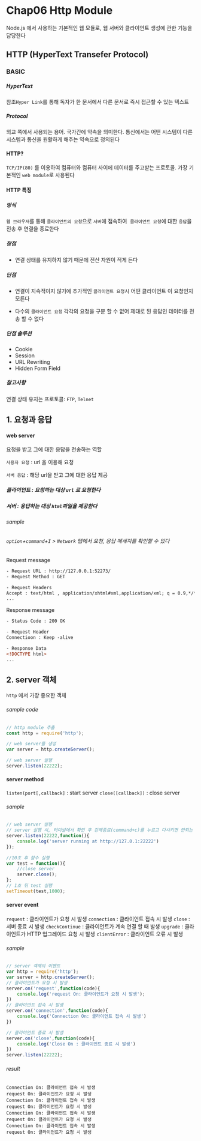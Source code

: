 # Chap06 Http Module
Node.js 에서 사용하는 기본적인 웹 모듈로, 웹 서버와 클라이언트 생성에 관한 기능을 담당한다

## HTTP (HyperText Transefer Protocol) 
### BASIC
##### HyperText
참조`Hyper Link`를 통해 독자가 한 문서에서 다른 문서로 즉시 접근할 수 있는 텍스트
##### Protocol
외교 쪽에서 사용되는 용어. 국가간에 약속을 의미한다.
통신에서는 어떤 시스템이 다른 시스템과 통신을 원활하게 해주는 약속으로 정의된다
#### HTTP? 
`TCP/IP(80)` 를 이용하여 컴퓨터와 컴퓨터 사이에 데이터를 주고받는 프로토콜.
 가장 기본적인 `web module`로 사용된다

#### HTTP 특징 
##### 방식
 `웹 브라우저`를  통해 `클라이언트의 요청`으로 `서버`에 접속하여  `클라이언트 요청`에 대한 `응답`을 전송 후 연결을 종료한다
 
##### 장점
 - 연결 상태를 유지하지 않기 때문에 전산 자원이 적게 든다

##### 단점
-  연결이 지속적이지 않기에 추가적인 `클라이언트 요청`시 어떤 클라이언트 이 요청인지 모른다

- 다수의 `클라이언트 요청` 각각의 요청을 구분 할 수 없어 제대로 된 응답인 데이터를 전송 할 수 없다

##### 단점 솔루션 

- Cookie
- Session
- URL Rewriting
- Hidden Form Field
   
##### 참고사항

연결 상태 유지는 프로토콜: `FTP`, `Telnet`



## 1. 요청과 응답 

#### web server 
요청을 받고 그에 대한 응답을 전송하는 역할

`사용자 요청` : url 을 이용해 요청 

`서버 응답` : 해당 url을 받고 그에 대한 응답 제공 

##### 클라이언트 : 요청하는 대상 `url` 로 요청한다
##### 서버 : 응답하는 대상 `html`파일을 제공한다



###### sample
###### `option`+`command`+`I` > `Network` 탭에서 요청, 응답 메세지를 확인할 수 있다

Request message
```html
- Request URL : http://127.0.0.1:52273/
- Request Method : GET

- Request Headers
Accept : text/html , application/xhtml#xml,application/xml; q = 0.9,*/*; q = 0.8
...
```
Response message
```html
- Status Code : 200 OK

- Request Header 
Connectioon : Keep -alive

- Response Data
<!DOCTYPE html>
...
```

## 2. server 객체

`http` 에서 가장 중요한 객체 

###### sample code

```javascript
// http module 추출
const http = require('http');

// web server를 생성
var server = http.createServer();

// web server 실행
server.listen(22222);
```

#### server method

`listen(port[,callback]` : start server
`close([callback])` : close server

###### sample
```javascript
// web server 실행
// server 실행 시, 터미널에서 확인 후 강제종료(command+c)를 누르고 다시키면 안되는 경우가 발생. 이럴때는 터미널을 아예 종료하고 키면 해결된다. 
server.listen(22222,function(){
    console.log('server running at http://127.0.1:22222')
});

//10초 후 함수 실행
var test = function(){
    //close server
    server.close();
};
// 1초 뒤 test 실행 
setTimeout(test,1000);
```
#### server event
`request` : 클라이언트가 요청 시 발생
`connection` : 클라이언트 접속 시 발생
`close` : 서버 종료 시 발생
`checkContinue` : 클라이언트가 계속 연결 할 때 발생
`upgrade` : 클라이언트가 HTTP 업그레이드 요청 시 발생
`clientError` : 클라이언트 오류 시 발생 

###### sample
```javascript
// server 객체의 이벤트 
var http = require('http');
var server = http.createServer();
// 클라이언트가 요청 시 발생
server.on('request',function(code){
    console.log('request On: 클라이언트가 요청 시 발생');
})
// 클라이언트 접속 시 발생
server.on('connection',function(code){
    console.log('Connection On: 클라이언트 접속 시 발생')
})

// 클라이언트 종료 시 발생
server.on('close',function(code){
    console.log('Close On : 클라이언트 종료 시 발생')
})
server.listen(22222);
```
###### result
```
Connection On: 클라이언트 접속 시 발생
request On: 클라이언트가 요청 시 발생
Connection On: 클라이언트 접속 시 발생
request On: 클라이언트가 요청 시 발생
Connection On: 클라이언트 접속 시 발생
request On: 클라이언트가 요청 시 발생
Connection On: 클라이언트 접속 시 발생
request On: 클라이언트가 요청 시 발생
```